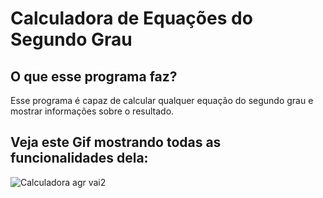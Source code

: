 # Calculadora de Equações do Segundo Grau

## O que esse programa faz?
Esse programa é capaz de calcular qualquer equação do segundo grau e mostrar informações sobre o resultado.

## Veja este Gif mostrando todas as funcionalidades dela:

![Calculadora agr vai2](https://user-images.githubusercontent.com/81593054/113432297-82ee0c80-93b3-11eb-9754-976847fb7765.gif)
